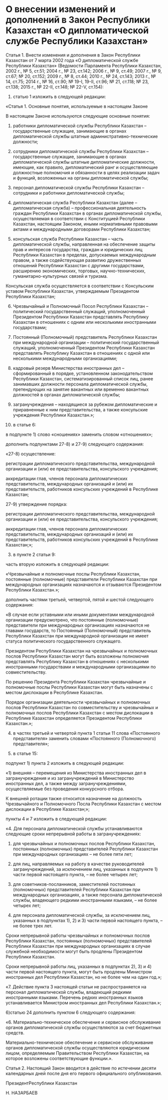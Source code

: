 # О внесении изменений и дополнений в Закон Республики Казахстан «О дипломатической службе Республики Казахстан»

Статья 1. Внести изменения и дополнения в Закон Республики Казахстан от 7 марта 2002 года «О дипломатической службе Республики Казахстан» (Ведомости Парламента Республики Казахстан, 2002 г., № 5, ст.51; 2004 г., № 23, ст.142; 2006 г., № 9, ст.49; 2007 г., № 9, ст.67; № 20, ст.152; 2009 г., № 8, ст.44; 2010 г., № 24, ст.143; 2013 г., № 14, ст.75; 2014 г., № 16, ст.90; № 19-I, 19-II, ст.96; № 21, ст.118; № 23, ст.138; 2015 г., № 22-II, ст.148; № 22-V, ст.154):

1) статью 1 изложить в следующей редакции:

«Статья 1. Основные понятия, используемые в настоящем Законе

В настоящем Законе используются следующие основные понятия:

1) работники дипломатической службы Республики Казахстан – государственные служащие, занимающие в органах дипломатической службы штатные административно-технические должности;

2) сотрудники дипломатической службы Республики Казахстан – государственные служащие, занимающие в органах дипломатической службы штатные дипломатические должности, имеющие, как правило, дипломатический ранг и осуществляющие должностные полномочия и обязанности в целях реализации задач и функций, возложенных на органы дипломатической службы;

3) персонал дипломатической службы Республики Казахстан – сотрудники и работники дипломатической службы;

4) дипломатическая служба Республики Казахстан                          (далее – дипломатическая служба) – профессиональная деятельность   граждан Республики Казахстан в органах дипломатической                   службы, осуществляемая в соответствии с Конституцией Республики Казахстан, настоящим Законом, иными нормативными правовыми актами и международными договорами Республики Казахстан;

5) консульская служба Республики Казахстан – часть дипломатической службы, направленная на обеспечение защиты прав и интересов государства, граждан и юридических лиц Республики        Казахстан в пределах, допускаемых международным правом,                            а также содействующая развитию дружественных отношений          Республики Казахстан с другими государствами, расширению экономических, торговых, научно-технических, гуманитарно-культурных связей и туризма.

Консульская служба осуществляется в соответствии с Консульским уставом Республики Казахстан, утверждаемым Президентом Республики Казахстан;

6) Чрезвычайный и Полномочный Посол Республики               Казахстан – политический государственный служащий, уполномоченный Президентом Республики Казахстан представлять Республику           Казахстан в отношениях с одним или несколькими иностранными государствами;

7) Постоянный (Полномочный) представитель Республики Казахстан при международной организации – политический государственный служащий, уполномоченный Президентом Республики Казахстан представлять Республику Казахстан в отношениях с одной или несколькими международными организациями;

8) кадровый резерв Министерства иностранных дел – сформированный в порядке, установленном законодательством Республики Казахстан, систематизированный список лиц, ранее занимавших должности персонала дипломатической службы, претендующих на занятие        вакантных или временно вакантных должностей в органах дипломатической службы;

9) загранучреждения – находящиеся за рубежом дипломатические и приравненные к ним представительства, а также консульские учреждения Республики Казахстан.»;

2) в статье 6:

в подпункте 1) слово «сношениях» заменить словом «отношениях»;

дополнить подпунктами 27-8) и 27-9) следующего содержания:

«27-8) осуществление:

регистрации дипломатического представительства, международной организации и (или) ее представительства, консульского учреждения;

аккредитации глав, членов персонала дипломатических представительств, международных организаций и (или) их   представительств, работников консульских учреждений в Республике Казахстан; 

27-9) утверждение порядка:

регистрации дипломатического представительства, международной организации и (или) ее представительства, консульского учреждения;

аккредитации глав, членов персонала дипломатических представительств, международных организаций и (или) их   представительств, работников консульских учреждений в Республике Казахстан;»;

3) в пункте 2 статьи 9:

часть вторую изложить в следующей редакции:

«Чрезвычайные и полномочные послы Республики Казахстан, постоянные (полномочные) представители Республики Казахстан при международных организациях назначаются и отзываются Президентом Республики Казахстан.»; 

дополнить частями третьей, четвертой, пятой и шестой следующего содержания:

«В случае если уставными или иными документами международной организации предусмотрено, что постоянные (полномочные) представители при международных организациях назначаются не главами государств,                     то Постоянный (Полномочный) представитель Республики Казахстан при международной организации не имеет статуса политического государственного служащего.

Президентом Республики Казахстан на чрезвычайных и полномочных послов Республики Казахстан могут быть возложены полномочия представлять Республику Казахстан в отношениях с несколькими иностранными государствами и международными организациями по совместительству.

По решению Президента Республики Казахстан чрезвычайные и полномочные послы Республики Казахстан могут быть назначены с местом дислокации в Республике Казахстан.

Порядок организации деятельности чрезвычайных и полномочных послов Республики Казахстан по совместительству и чрезвычайных и полномочных послов Республики Казахстан с местом                       дислокации в Республике Казахстан определяется Президентом Республики Казахстан.»;

4) в частях третьей и четвертой пункта 1 статьи 11 слова «Постоянного представителя» заменить словами «Постоянного (Полномочного) представителя»; 

5) в статье 15:

подпункт 1) пункта 2 изложить в следующей редакции:

«1) внешняя – перемещения из Министерства иностранных дел              в загранучреждения и из загранучреждений в Министерство иностранных дел, а также между загранучреждениями, осуществляемые без проведения конкурсного отбора.

К внешней ротации также относится назначение на должность Чрезвычайного и Полномочного Посла Республики Казахстан с местом дислокации в Республике Казахстан;»;

пункты 4 и 7 изложить в следующей редакции:

«4. Для персонала дипломатической службы устанавливаются следующие сроки непрерывной работы в загранучреждениях:

1) для чрезвычайных и полномочных послов Республики Казахстан, постоянных (полномочных) представителей Республики Казахстан при международных организациях – не более пяти лет;

2) для лиц, направляемых на работу в качестве руководителей загранучреждений, за исключением лиц, указанных в подпункте 1)           части первой настоящего пункта, – не более четырех лет;

3) для советников-посланников, заместителей постоянных (полномочных) представителей Республики Казахстан при        международных организациях, а также персонала дипломатической     службы, владеющего редкими иностранными языками, – не более четырех лет;

4) для персонала дипломатической службы, за исключением лиц, указанных в подпунктах 1), 2) и 3) части первой настоящего пункта, – не более трех лет.

Сроки непрерывной работы чрезвычайных и полномочных послов Республики Казахстан, постоянных (полномочных) представителей Республики Казахстан при международных организациях в случае    служебной необходимости могут быть продлены Президентом Республики Казахстан.

Сроки непрерывной работы лиц, указанных в подпунктах 2), 3) и 4) части первой настоящего пункта, могут быть продлены Министром иностранных дел Республики Казахстан, но не более чем на один             год.»;

«7. Действие пункта 3 настоящей статьи не распространяется              на персонал дипломатической службы, владеющий редкими        иностранными языками. Перечень редких иностранных языков устанавливается Министром иностранных дел Республики Казахстан.»;

6)статью 24 дополнить пунктом 6 следующего содержания:

«6. Материально-техническое обеспечение и сервисное обслуживание органов дипломатической службы осуществляются за счет бюджетных средств. 

Материально-техническое обеспечение и сервисное обслуживание органов дипломатической службы осуществляются юридическим лицом, определяемым Правительством Республики Казахстан, на которое возложены соответствующие функции.».

Статья 2. Настоящий Закон вводится в действие по истечении десяти календарных дней после дня его первого официального опубликования.

ПрезидентРеспублики Казахстан

Н. НАЗАРБАЕВ

